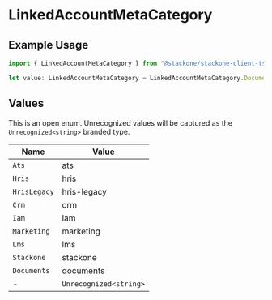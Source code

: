# LinkedAccountMetaCategory

## Example Usage

```typescript
import { LinkedAccountMetaCategory } from "@stackone/stackone-client-ts/sdk/models/shared";

let value: LinkedAccountMetaCategory = LinkedAccountMetaCategory.Documents;
```

## Values

This is an open enum. Unrecognized values will be captured as the `Unrecognized<string>` branded type.

| Name                   | Value                  |
| ---------------------- | ---------------------- |
| `Ats`                  | ats                    |
| `Hris`                 | hris                   |
| `HrisLegacy`           | hris-legacy            |
| `Crm`                  | crm                    |
| `Iam`                  | iam                    |
| `Marketing`            | marketing              |
| `Lms`                  | lms                    |
| `Stackone`             | stackone               |
| `Documents`            | documents              |
| -                      | `Unrecognized<string>` |